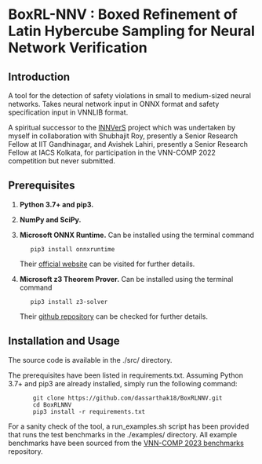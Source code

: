 # BoxRL-NNV : Boxed Refinement of Latin Hybercube Sampling for Neural Network Verification

## Introduction

A tool for the detection of safety violations in small to medium-sized neural networks. Takes neural network input in ONNX format and safety specification input in VNNLIB format.

A spiritual successor to the [INNVerS](https://github.com/iacs-csu-2020/INNVerS) project which was undertaken by myself in collaboration with Shubhajit Roy, presently a Senior Research Fellow at IIT Gandhinagar, and Avishek Lahiri, presently a Senior Research Fellow at IACS Kolkata, for participation in the VNN-COMP 2022 competition but never submitted.

## Prerequisites

1. **Python 3.7+ and pip3.**
2. **NumPy and SciPy.**
3. **Microsoft ONNX Runtime.** Can be installed using the terminal command

    ```shell
       pip3 install onnxruntime
    ```
    Their [official website](https://onnxruntime.ai/) can be visited for further details.
4. **Microsoft z3 Theorem Prover.** Can be installed using the terminal command

    ```shell
       pip3 install z3-solver
    ```
    Their [github repository](https://github.com/Z3Prover/z3) can be checked for further details.

## Installation and Usage

The source code is available in the ./src/ directory.

The prerequisites have been listed in requirements.txt. Assuming Python 3.7+ and pip3 are already installed, simply run the following command:

 ```shell
        git clone https://github.com/dassarthak18/BoxRLNNV.git
        cd BoxRLNNV
        pip3 install -r requirements.txt
  ```
For a sanity check of the tool, a run_examples.sh script has been provided that runs the test benchmarks in the ./examples/ directory. All example benchmarks have been sourced from the [VNN-COMP 2023 benchmarks](https://github.com/ChristopherBrix/vnncomp2023_benchmarks) repository.
